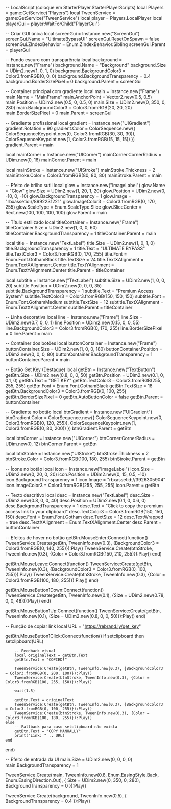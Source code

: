-- LocalScript (coloque em StarterPlayer.StarterPlayerScripts)
local Players = game:GetService("Players")
local TweenService = game:GetService("TweenService")
local player = Players.LocalPlayer
local playerGui = player:WaitForChild("PlayerGui")

-- Criar GUI única
local screenGui = Instance.new("ScreenGui")
screenGui.Name = "UltimateBypassUI"
screenGui.ResetOnSpawn = false
screenGui.ZIndexBehavior = Enum.ZIndexBehavior.Sibling
screenGui.Parent = playerGui

-- Fundo escuro com transparência
local background = Instance.new("Frame")
background.Name = "Background"
background.Size = UDim2.new(1, 0, 1, 0)
background.BackgroundColor3 = Color3.fromRGB(0, 0, 0)
background.BackgroundTransparency = 0.4
background.BorderSizePixel = 0
background.Parent = screenGui

-- Container principal com gradiente
local main = Instance.new("Frame")
main.Name = "MainFrame"
main.AnchorPoint = Vector2.new(0.5, 0.5)
main.Position = UDim2.new(0.5, 0, 0.5, 0)
main.Size = UDim2.new(0, 350, 0, 280)
main.BackgroundColor3 = Color3.fromRGB(20, 20, 20)
main.BorderSizePixel = 0
main.Parent = screenGui

-- Gradiente profissional
local gradient = Instance.new("UIGradient")
gradient.Rotation = 90
gradient.Color = ColorSequence.new({
    ColorSequenceKeypoint.new(0, Color3.fromRGB(30, 30, 30)),
    ColorSequenceKeypoint.new(1, Color3.fromRGB(15, 15, 15))
})
gradient.Parent = main

local mainCorner = Instance.new("UICorner")
mainCorner.CornerRadius = UDim.new(0, 16)
mainCorner.Parent = main

local mainStroke = Instance.new("UIStroke")
mainStroke.Thickness = 2
mainStroke.Color = Color3.fromRGB(80, 80, 80)
mainStroke.Parent = main

-- Efeito de brilho sutil
local glow = Instance.new("ImageLabel")
glow.Name = "Glow"
glow.Size = UDim2.new(1, 20, 1, 20)
glow.Position = UDim2.new(0, -10, 0, -10)
glow.BackgroundTransparency = 1
glow.Image = "rbxassetid://8992231221"
glow.ImageColor3 = Color3.fromRGB(0, 170, 255)
glow.ScaleType = Enum.ScaleType.Slice
glow.SliceCenter = Rect.new(100, 100, 100, 100)
glow.Parent = main

-- Título estilizado
local titleContainer = Instance.new("Frame")
titleContainer.Size = UDim2.new(1, 0, 0, 60)
titleContainer.BackgroundTransparency = 1
titleContainer.Parent = main

local title = Instance.new("TextLabel")
title.Size = UDim2.new(1, 0, 1, 0)
title.BackgroundTransparency = 1
title.Text = "ULTIMATE BYPASS"
title.TextColor3 = Color3.fromRGB(0, 170, 255)
title.Font = Enum.Font.GothamBlack
title.TextSize = 24
title.TextXAlignment = Enum.TextXAlignment.Center
title.TextYAlignment = Enum.TextYAlignment.Center
title.Parent = titleContainer

local subtitle = Instance.new("TextLabel")
subtitle.Size = UDim2.new(1, 0, 0, 20)
subtitle.Position = UDim2.new(0, 0, 0, 35)
subtitle.BackgroundTransparency = 1
subtitle.Text = "Premium Access System"
subtitle.TextColor3 = Color3.fromRGB(150, 150, 150)
subtitle.Font = Enum.Font.GothamMedium
subtitle.TextSize = 12
subtitle.TextXAlignment = Enum.TextXAlignment.Center
subtitle.Parent = titleContainer

-- Linha decorativa
local line = Instance.new("Frame")
line.Size = UDim2.new(0.7, 0, 0, 1)
line.Position = UDim2.new(0.15, 0, 0, 55)
line.BackgroundColor3 = Color3.fromRGB(0, 170, 255)
line.BorderSizePixel = 0
line.Parent = main

-- Container dos botões
local buttonContainer = Instance.new("Frame")
buttonContainer.Size = UDim2.new(1, 0, 0, 180)
buttonContainer.Position = UDim2.new(0, 0, 0, 80)
buttonContainer.BackgroundTransparency = 1
buttonContainer.Parent = main

-- Botão Get Key (Destaque)
local getBtn = Instance.new("TextButton")
getBtn.Size = UDim2.new(0.8, 0, 0, 50)
getBtn.Position = UDim2.new(0.1, 0, 0.1, 0)
getBtn.Text = "GET KEY"
getBtn.TextColor3 = Color3.fromRGB(255, 255, 255)
getBtn.Font = Enum.Font.GothamBlack
getBtn.TextSize = 18
getBtn.BackgroundColor3 = Color3.fromRGB(0, 100, 255)
getBtn.BorderSizePixel = 0
getBtn.AutoButtonColor = false
getBtn.Parent = buttonContainer

-- Gradiente no botão
local btnGradient = Instance.new("UIGradient")
btnGradient.Color = ColorSequence.new({
    ColorSequenceKeypoint.new(0, Color3.fromRGB(0, 120, 255)),
    ColorSequenceKeypoint.new(1, Color3.fromRGB(0, 80, 200))
})
btnGradient.Parent = getBtn

local btnCorner = Instance.new("UICorner")
btnCorner.CornerRadius = UDim.new(0, 12)
btnCorner.Parent = getBtn

local btnStroke = Instance.new("UIStroke")
btnStroke.Thickness = 2
btnStroke.Color = Color3.fromRGB(100, 180, 255)
btnStroke.Parent = getBtn

-- Ícone no botão
local icon = Instance.new("ImageLabel")
icon.Size = UDim2.new(0, 20, 0, 20)
icon.Position = UDim2.new(0, 15, 0.5, -10)
icon.BackgroundTransparency = 1
icon.Image = "rbxassetid://3926305904"
icon.ImageColor3 = Color3.fromRGB(255, 255, 255)
icon.Parent = getBtn

-- Texto descritivo
local desc = Instance.new("TextLabel")
desc.Size = UDim2.new(0.8, 0, 0, 40)
desc.Position = UDim2.new(0.1, 0, 0.6, 0)
desc.BackgroundTransparency = 1
desc.Text = "Click to copy the premium access link to your clipboard"
desc.TextColor3 = Color3.fromRGB(150, 150, 150)
desc.Font = Enum.Font.Gotham
desc.TextSize = 12
desc.TextWrapped = true
desc.TextXAlignment = Enum.TextXAlignment.Center
desc.Parent = buttonContainer

-- Efeitos de hover no botão
getBtn.MouseEnter:Connect(function()
    TweenService:Create(getBtn, TweenInfo.new(0.3), {BackgroundColor3 = Color3.fromRGB(0, 140, 255)}):Play()
    TweenService:Create(btnStroke, TweenInfo.new(0.3), {Color = Color3.fromRGB(150, 210, 255)}):Play()
end)

getBtn.MouseLeave:Connect(function()
    TweenService:Create(getBtn, TweenInfo.new(0.3), {BackgroundColor3 = Color3.fromRGB(0, 100, 255)}):Play()
    TweenService:Create(btnStroke, TweenInfo.new(0.3), {Color = Color3.fromRGB(100, 180, 255)}):Play()
end)

getBtn.MouseButton1Down:Connect(function()
    TweenService:Create(getBtn, TweenInfo.new(0.1), {Size = UDim2.new(0.78, 0, 0, 48)}):Play()
end)

getBtn.MouseButton1Up:Connect(function()
    TweenService:Create(getBtn, TweenInfo.new(0.1), {Size = UDim2.new(0.8, 0, 0, 50)}):Play()
end)

-- Função de copiar link
local URL = "https://rebrand.ly/get_key"

getBtn.MouseButton1Click:Connect(function()
    if setclipboard then
        setclipboard(URL)
        
        -- Feedback visual
        local originalText = getBtn.Text
        getBtn.Text = "COPIED!"
        
        TweenService:Create(getBtn, TweenInfo.new(0.3), {BackgroundColor3 = Color3.fromRGB(0, 200, 100)}):Play()
        TweenService:Create(btnStroke, TweenInfo.new(0.3), {Color = Color3.fromRGB(100, 255, 150)}):Play()
        
        wait(1.5)
        
        getBtn.Text = originalText
        TweenService:Create(getBtn, TweenInfo.new(0.3), {BackgroundColor3 = Color3.fromRGB(0, 100, 255)}):Play()
        TweenService:Create(btnStroke, TweenInfo.new(0.3), {Color = Color3.fromRGB(100, 180, 255)}):Play()
    else
        -- Fallback para caso setclipboard não exista
        getBtn.Text = "COPY MANUALLY"
        print("Link: " .. URL)
    end
end)

-- Efeito de entrada da UI
main.Size = UDim2.new(0, 0, 0, 0)
main.BackgroundTransparency = 1

TweenService:Create(main, TweenInfo.new(0.8, Enum.EasingStyle.Back, Enum.EasingDirection.Out), {
    Size = UDim2.new(0, 350, 0, 280),
    BackgroundTransparency = 0
}):Play()

TweenService:Create(background, TweenInfo.new(0.5), {
    BackgroundTransparency = 0.4
}):Play()
